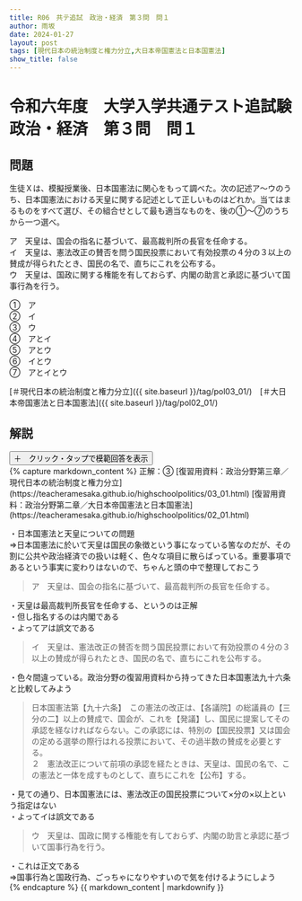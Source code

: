 ```yaml
---
title: R06　共テ追試　政治・経済　第３問　問１
author: 雨坂
date: 2024-01-27
layout: post
tags: [現代日本の統治制度と権力分立,大日本帝国憲法と日本国憲法]
show_title: false
---
```

  
# 令和六年度　大学入学共通テスト追試験　政治・経済　第３問　問１  
  
## 問題  
生徒Ｘは、模擬授業後、日本国憲法に関心をもって調べた。次の記述ア〜ウのうち、日本国憲法における天皇に関する記述として正しいものはどれか。当てはまるものをすべて選び、その組合せとして最も適当なものを、後の①〜⑦のうちから一つ選べ。  
  
ア　天皇は、国会の指名に基づいて、最高裁判所の長官を任命する。  
イ　天皇は、憲法改正の賛否を問う国民投票において有効投票の４分の３以上の賛成が得られたとき、国民の名で、直ちにこれを公布する。  
ウ　天皇は、国政に関する権能を有しておらず、内閣の助言と承認に基づいて国事行為を行う。  
  
①　ア  
②　イ  
③　ウ  
④　アとイ  
⑤　アとウ  
⑥　イとウ  
⑦　アとイとウ  
  
[＃現代日本の統治制度と権力分立]({{ site.baseurl }}/tag/pol03_01/)　[＃大日本帝国憲法と日本国憲法]({{ site.baseurl }}/tag/pol02_01/)  
  
## 解説  
<div class="collapsible">
  <button class="collapsible-button">＋　クリック・タップで模範回答を表示</button>
  <div class="collapsible-content">
    {% capture markdown_content %}
正解：③  
[復習用資料：政治分野第三章／現代日本の統治制度と権力分立](https://teacheramesaka.github.io/highschoolpolitics/03_01.html)
[復習用資料：政治分野第二章／大日本帝国憲法と日本国憲法](https://teacheramesaka.github.io/highschoolpolitics/02_01.html)
  
・日本国憲法と天皇についての問題  
⇒日本国憲法に於いて天皇は国民の象徴という事になっている筈なのだが、その割に公共や政治経済での扱いは軽く、色々な項目に散らばっている。重要事項であるという事実に変わりはないので、ちゃんと頭の中で整理しておこう  
  
>ア　天皇は、国会の指名に基づいて、最高裁判所の長官を任命する。  
  
・天皇は最高裁判所長官を任命する、というのは正解  
・但し指名するのは内閣である  
・よってアは誤文である  
  
>イ　天皇は、憲法改正の賛否を問う国民投票において有効投票の４分の３以上の賛成が得られたとき、国民の名で、直ちにこれを公布する。  
  
・色々間違っている。政治分野の復習用資料から持ってきた日本国憲法九十六条と比較してみよう  
  
>日本国憲法第【九十六条】　この憲法の改正は、【各議院】の総議員の【三分の二】以上の賛成で、国会が、これを【発議】し、国民に提案してその承認を経なければならない。この承認には、特別の【国民投票】又は国会の定める選挙の際行はれる投票において、その過半数の賛成を必要とする。  
>２　憲法改正について前項の承認を経たときは、天皇は、国民の名で、この憲法と一体を成すものとして、直ちにこれを【公布】する。  
  
・見ての通り、日本国憲法には、憲法改正の国民投票について×分の×以上という指定はない  
・よってイは誤文である  
  
>ウ　天皇は、国政に関する権能を有しておらず、内閣の助言と承認に基づいて国事行為を行う。  
  
・これは正文である  
⇒国事行為と国政行為、ごっちゃになりやすいので気を付けるようにしよう  
    {% endcapture %}
    {{ markdown_content | markdownify }}
  </div>
</div>
  

